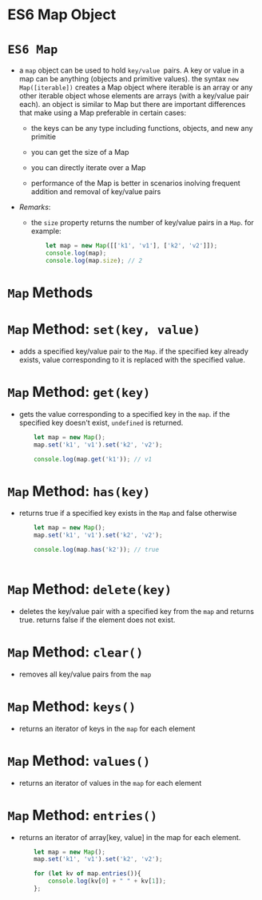 # ES6 Map Object

# `ES6 Map`
* a `map` object can be used to hold `key/value `pairs. A key or value in a map can be anything (objects and primitive values). the syntax `new Map([iterable])` creates a Map object where iterable is an array or any other iterable object whose elements are arrays (with a key/value pair each). an object is similar to Map but there are important differences that make using a Map preferable in certain cases:
  
  * the keys can be any type including functions, objects, and new any primitie
  
  * you can get the size of a Map
  
  * you can directly iterate over a Map
  
  * performance of the Map is better in scenarios inolving frequent addition and removal of key/value pairs

* _Remarks_: 
  * the `size` property returns the  number of key/value pairs in a `Map`. for example:

    ```js
        let map = new Map([['k1', 'v1'], ['k2', 'v2']]);
        console.log(map);
        console.log(map.size); // 2
    ```
# `Map` Methods
# `Map` Method: `set(key, value)`
* adds a specified key/value pair to the `Map`. if the specified key already exists, value corresponding to it is replaced with the specified value.

# `Map` Method: `get(key)`
* gets the value corresponding to a specified key in the `map`. if the specified key doesn't exist, `undefined` is returned.

    ```js
        let map = new Map();
        map.set('k1', 'v1').set('k2', 'v2');

        console.log(map.get('k1')); // v1
    ```

# `Map` Method: `has(key)`
* returns true if a specified key exists in the `Map` and false otherwise

    ```js
        let map = new Map();
        map.set('k1', 'v1').set('k2', 'v2');

        console.log(map.has('k2')); // true
        
    ```

# `Map` Method: `delete(key)`
* deletes the key/value pair with a specified key from the `map`  and returns true. returns false if the element does not exist.

# `Map` Method: `clear()`
* removes all key/value pairs from the `map`

# `Map` Method: `keys()`
* returns an iterator of keys in the `map` for each element

# `Map` Method: `values()`
* returns an iterator of values in the `map` for each element

# `Map` Method: `entries()`
* returns an iterator of array[key, value] in the map for each element.

    ```js
        let map = new Map();
        map.set('k1', 'v1').set('k2', 'v2');

        for (let kv of map.entries()){
            console.log(kv[0] + " " + kv[1]);
        };
    ```